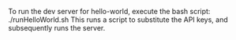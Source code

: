 
To run the dev server for hello-world, execute the bash script: ./runHelloWorld.sh
This runs a script to substitute the API keys, and subsequently runs the server.
